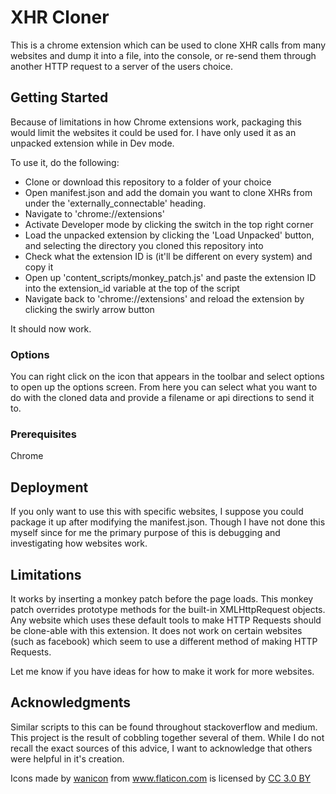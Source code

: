 # XHR Cloner

This is a chrome extension which can be used to clone XHR calls from many websites and dump it into a file, into the console, or re-send them through another HTTP request to a server of the users choice.

## Getting Started

Because of limitations in how Chrome extensions work, packaging this would limit the websites it could be used for. I have only used it as an unpacked extension while in Dev mode.

To use it, do the following:
- Clone or download this repository to a folder of your choice
- Open manifest.json and add the domain you want to clone XHRs from under the 'externally_connectable' heading.
- Navigate to 'chrome://extensions'
- Activate Developer mode by clicking the switch in the top right corner
- Load the unpacked extension by clicking the 'Load Unpacked' button, and selecting the directory you cloned this repository into
- Check what the extension ID is (it'll be different on every system) and copy it
- Open up 'content_scripts/monkey_patch.js' and paste the extension ID into the extension_id variable at the top of the script
- Navigate back to 'chrome://extensions' and reload the extension by clicking the swirly arrow button

It should now work.

### Options

You can right click on the icon that appears in the toolbar and select options to open up the options screen. From here you can select what you want to do with the cloned data and provide a filename or api directions to send it to.

### Prerequisites

Chrome

## Deployment

If you only want to use this with specific websites, I suppose you could package it up after modifying the manifest.json. Though I have not done this myself since for me the primary purpose of this is debugging and investigating how websites work.

## Limitations

It works by inserting a monkey patch before the page loads. This monkey patch overrides prototype methods for the built-in XMLHttpRequest objects. Any website which uses these default tools to make HTTP Requests should be clone-able with this extension. It does not work on certain websites (such as facebook) which seem to use a different method of making HTTP Requests.

Let me know if you have ideas for how to make it work for more websites.

## Acknowledgments

Similar scripts to this can be found throughout stackoverflow and medium. This project is the result of cobbling together several of them. While I do not recall the exact sources of this advice, I want to acknowledge that others were helpful in it's creation.
<div>Icons made by <a href="https://www.flaticon.com/authors/wanicon" title="wanicon">wanicon</a> from <a href="https://www.flaticon.com/"                 title="Flaticon">www.flaticon.com</a> is licensed by <a href="http://creativecommons.org/licenses/by/3.0/"                 title="Creative Commons BY 3.0" target="_blank">CC 3.0 BY</a></div>

